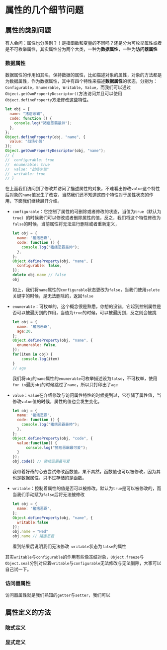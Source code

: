 # 属性的几个细节问题

## 属性的类别问题

有人会问：属性也分类别？！是指函数和变量的不同吗？还是分为可枚举属性或者是不可枚举属性，其实属性分为两个大类，一种为**数据属性**，一种为**访问器属性**

### 数据属性

数据属性的作用如其名，保持数据的属性，比如描述对象的属性，对象的方法都是为数据属性，作为数据属性，其中有四个特性来描述**数据属性**的状态，分别为：`Configurable`，`Enumerable`，`Writable`，`Value`，而我们可以通过`Object.getOwnPropertyDescriptor()`方法访问并且可以使用`Object.defineProperty`方法修改这些特性。

```js
let obj = {
  name: "猪痞恶霸",
  code: function () {
    console.log("猪痞恶霸最帅");
  },
};
Object.defineProperty(obj, "name", {
  value: "战场小包"
});
Object.getOwnPropertyDescriptor(obj, "name");
// {
//	configurable: true
//	enumerable: true
//	value: "战场小包"
//	writable: true
// }
```

在上面我们访问到了修改并访问了描述属性的对象，不难看出修改`value`这个特性后对象的`name`值发生了改变，当然我们还不知道这四个特性对于属性状态的作用，下面我们继续展开介绍。

- `configurable`：它控制了属性的可删除或者修改的状态，当值为`true`（默认为`true`）的时候我们可以修改或者删除属性的值，反之，我们将这个特性修改为`false`的时候，当前属性将无法进行删除或者重新定义，

  ```js
  let obj = {
    name: "猪痞恶霸",
    code: function () {
      console.log("猪痞恶霸最帅");
    },
  };
  Object.defineProperty(obj, "name", {
    configurable: false,
  });
  delete obj.name // false
  obj
  ```

  如上，我们将`name`属性的`configurable`状态更改为`false`，当我们使用`selete`关键字的时候，是无法删除的，返回`false`

- `enumerable`：可枚举的，这个概念很是熟悉，你想的没错，它起到控制属性是否可以被遍历到的作用，当值为`true`的时候，可以被遍历到，反之则会被跳

  ```js
  let obj = {
    name: "猪痞恶霸",
    age:20,
  };
  Object.defineProperty(obj, "name", {
    enumerable: false,
  });
  for(item in obj) {
      console.log(item)
  }
  // age
  ```

  我们将`obj`的`name`属性的`enumerable`可枚举描述设为`false`，不可枚举，使用`for in`遍历`obj`的时候跳过了`name`，所以只打印出了`age`

- `value`：`value`在介绍修改与访问属性特性的时候提到过，它存储了属性值，当修改`value`值的时候，属性的值也会发生变化。

  ```js
  let obj = {
    name: "猪痞恶霸",
    code: function () {
      console.log("猪痞恶霸最帅");
    },
  };
  Object.defineProperty(obj, "code", {
    value:function() {
        console.log("猪痞恶霸最可爱");
    }
  });
  obj.code() // 猪痞恶霸最可爱
  ```

  我带着好奇的心去尝试修改函数值，果不其然，函数值也可以被修改，因为其也是数据属性，只不过存储的是函数。

- `writable`：控制着属性的值是否可以被修改。默认为`true`是可以被修改的，而当我们手动赋为`false`后将无法被修改

  ```js
  let obj = {
    name: "猪痞恶霸",
  };
  Object.defineProperty(obj, "name", {
    writable:false
  });
  obj.name = "Ned"
  obj.name // 猪痞恶霸
  ```

  看到结果后说明我们无法修改` writable`状态为`false`的属性

其实`writable`与`configurable`的作用有些像冻结对象，`Object.freeze`与`Object.seal`分别对应着`writable`与`configurable`无法修改与无法删除，大家可以自己试一下。

### 访问器属性

访问器属性就是我们熟知的`getter`与`setter`，我们可以



## 属性定义的方法

### 隐式定义



### 显式定义

